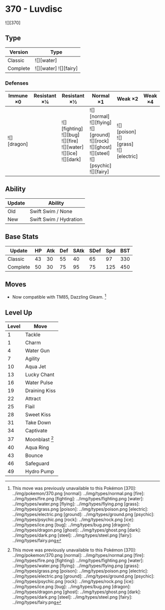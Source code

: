 # 370 - Luvdisc
![][370]

## Type

Version  | Type
---      | ---
Classic  | ![][water]
Complete | ![][water]  ![][fairy]

### Defenses

Immune ×0       | Resistant ×¼ | Resistant ×½                                                                      | Normal ×1                                                                                                            | Weak ×2                                        | Weak ×4
---             | ---          | ---                                                                               | ---                                                                                                                  | ---                                            | ---
![][dragon]<br> | &nbsp;       | ![][fighting]<br>![][bug]<br>![][fire]<br>![][water]<br>![][ice]<br>![][dark]<br> | ![][normal]<br>![][flying]<br>![][ground]<br>![][rock]<br>![][ghost]<br>![][steel]<br>![][psychic]<br>![][fairy]<br> | ![][poison]<br>![][grass]<br>![][electric]<br> | &nbsp;

## Ability

Update | Ability
---    | ---
Old    | Swift Swim / None
New    | Swift Swim / Hydration

## Base Stats

Update   | HP  | Atk | Def | SAtk | SDef | Spd | BST
---      | --- | --- | --- | ---  | ---  | --- | ---
Classic  | 43  | 30  | 55  | 40   | 65   | 97  | 330
Complete | 50  | 30  | 75  | 95   | 75   | 125 | 450

## Moves

 - Now compatible with TM85, Dazzling Gleam. [^1]

## Level Up

Level | Move
---   | ---
1     | Tackle
1     | Charm
4     | Water Gun
7     | Agility
10    | Aqua Jet
13    | Lucky Chant
16    | Water Pulse
19    | Draining Kiss
22    | Attract
25    | Flail
28    | Sweet Kiss
31    | Take Down
34    | Captivate
37    | Moonblast [^1]
40    | Aqua Ring
43    | Bounce
46    | Safeguard
49    | Hydro Pump

[^1]: This move was previously unavailable to this Pokémon
[370]: ../img/pokemon/370.png
[normal]: ../img/types/normal.png
[fire]: ../img/types/fire.png
[fighting]: ../img/types/fighting.png
[water]: ../img/types/water.png
[flying]: ../img/types/flying.png
[grass]: ../img/types/grass.png
[poison]: ../img/types/poison.png
[electric]: ../img/types/electric.png
[ground]: ../img/types/ground.png
[psychic]: ../img/types/psychic.png
[rock]: ../img/types/rock.png
[ice]: ../img/types/ice.png
[bug]: ../img/types/bug.png
[dragon]: ../img/types/dragon.png
[ghost]: ../img/types/ghost.png
[dark]: ../img/types/dark.png
[steel]: ../img/types/steel.png
[fairy]: ../img/types/fairy.png
